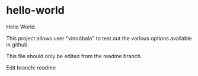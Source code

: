 # hello-world
Hello World.

This project allows user "vinodbala" to test out the various options available in github.

This file should only be edited from the readme branch.

Edit branch: readme